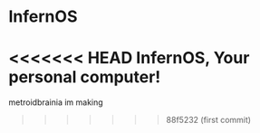 # InfernOS
<<<<<<< HEAD
 InfernOS, Your personal computer!
=======
 metroidbrainia im making
>>>>>>> 88f5232 (first commit)
